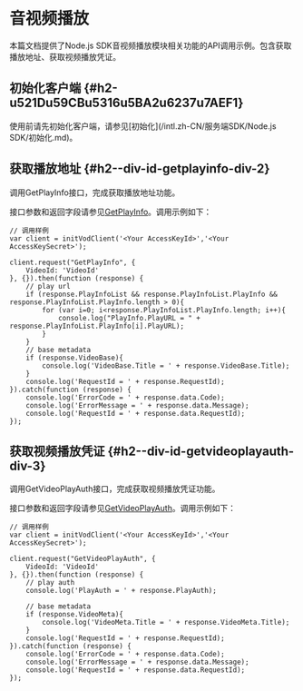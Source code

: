 音视频播放 
==========================

本篇文档提供了Node.js SDK音视频播放模块相关功能的API调用示例。包含获取播放地址、获取视频播放凭证。

初始化客户端 {#h2-u521Du59CBu5316u5BA2u6237u7AEF1}
--------------------------------------------

使用前请先初始化客户端，请参见[初始化](/intl.zh-CN/服务端SDK/Node.js SDK/初始化.md)。

获取播放地址 {#h2--div-id-getplayinfo-div-2}
--------------------------------------

调用GetPlayInfo接口，完成获取播放地址功能。

接口参数和返回字段请参见[GetPlayInfo](/intl.zh-CN/服务端API/音视频播放/获取视频播放地址.md)。调用示例如下：

    // 调用样例
    var client = initVodClient('<Your AccessKeyId>','<Your AccessKeySecret>');
    
    client.request("GetPlayInfo", {
        VideoId: 'VideoId'
    }, {}).then(function (response) {
        // play url
        if (response.PlayInfoList && response.PlayInfoList.PlayInfo && response.PlayInfoList.PlayInfo.length > 0){
            for (var i=0; i<response.PlayInfoList.PlayInfo.length; i++){
                console.log("PlayInfo.PlayURL = " + response.PlayInfoList.PlayInfo[i].PlayURL);
            }
        }
        // base metadata
        if (response.VideoBase){
            console.log('VideoBase.Title = ' + response.VideoBase.Title);
        }
        console.log('RequestId = ' + response.RequestId);
    }).catch(function (response) {
        console.log('ErrorCode = ' + response.data.Code);
        console.log('ErrorMessage = ' + response.data.Message);
        console.log('RequestId = ' + response.data.RequestId);
    });



获取视频播放凭证 {#h2--div-id-getvideoplayauth-div-3}
---------------------------------------------

调用GetVideoPlayAuth接口，完成获取视频播放凭证功能。

接口参数和返回字段请参见[GetVideoPlayAuth](/intl.zh-CN/服务端API/音视频播放/获取视频播放凭证.md)。调用示例如下：

    // 调用样例
    var client = initVodClient('<Your AccessKeyId>','<Your AccessKeySecret>');
    
    client.request("GetVideoPlayAuth", {
        VideoId: 'VideoId'
    }, {}).then(function (response) {
        // play auth
        console.log('PlayAuth = ' + response.PlayAuth);
    
        // base metadata
        if (response.VideoMeta){
            console.log('VideoMeta.Title = ' + response.VideoMeta.Title);
        }
        console.log('RequestId = ' + response.RequestId);
    }).catch(function (response) {
        console.log('ErrorCode = ' + response.data.Code);
        console.log('ErrorMessage = ' + response.data.Message);
        console.log('RequestId = ' + response.data.RequestId);
    });


